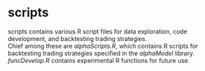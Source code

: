 scripts
========
scripts contains various R script files for data exploration, code development, and backtesting trading strategies.  
Chief among these are *alphaScripts.R*, which contains R scripts for backtesting trading strategies specified in the *alphaModel* library.  
*funcDevelop.R* contains experimental R functions for future use.
